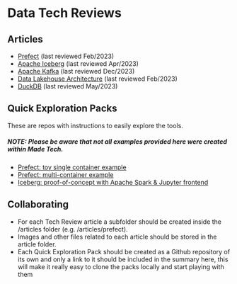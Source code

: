 # Data Tech Reviews

## Articles
- [Prefect](/articles/prefect/prefect.md) (last reviewed Feb/2023)
- [Apache Iceberg](/articles/iceberg/iceberg.md) (last reviewed Apr/2023)
- [Apache Kafka](/articles/kafka/kafka.md) (last reviewed Dec/2023)
- [Data Lakehouse Architecture](/articles/data_lakehouse_architecture/data_lakehouse_architecture.md)  (last reviewed Feb/2023)
- [DuckDB](/articles/duckdb/duckdb.md)  (last reviewed May/2023)

## Quick Exploration Packs
These are repos with instructions to easily explore the tools.

##### **NOTE: Please be aware that not all examples provided here were created within Made Tech**.

- [Prefect: toy single container example](https://github.com/madetech/prefect_exploration_toy_example)
- [Prefect: multi-container example](https://github.com/fraibacas/prefect-orion)
- [Iceberg: proof-of-concept with Apache Spark & Jupyter frontend](https://github.com/tabular-io/docker-spark-iceberg)

## Collaborating
- For each Tech Review article a subfolder should be created inside the /articles folder (e.g. /articles/prefect).
- Images and other files related to each article should be stored in the article folder.
- Each Quick Exploration Pack should be created as a Github repository of its own and only a link to it should be included in the summary here, this will make it really easy to clone the packs locally and start playing with them
 